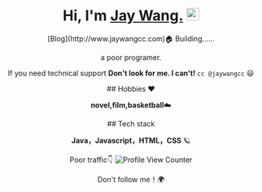 
<div align="center">
  
<h1>Hi, I'm <a href="http://www.jaywangcc.com">Jay Wang.</a> <img src="https://media.giphy.com/media/hvRJCLFzcasrR4ia7z/giphy.gif" width="25px"> </h1>
<p>
[Blog](http://www.jaywangcc.com)🏠  Building......
  
a poor programer.
  
If you need technical support **Don't look for me. I can't!**  `cc @jaywangcc` 😃
<p/>
  
<p>
## Hobbies ❤️ 
  
**novel,film,basketball**☁️ 
<p/>
  
<p>  
## Tech stack
  
**Java，Javascript，HTML，CSS** 🪐 
  
Poor traffic👇 ![Profile View Counter](https://komarev.com/ghpvc/?username=jaywangcc)
  
Don't follow me！🌍 
<p/>
  
</div>

